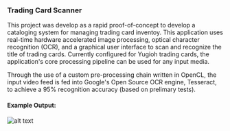 ### Trading Card Scanner

This project was develop as a rapid proof-of-concept to develop a cataloging system for managing trading card inventoy.  This application uses real-time hardware accelerated image processing, optical character recognition (OCR), and a graphical user interface to scan and recognize the title of trading cards.  Currently configured for Yugioh trading cards, the application's core processing pipeline can be used for any input media.  

Through the use of a custom pre-processing chain written in OpenCL, the input video feed is fed into Google's Open Source OCR engine, Tesseract, to achieve a 95% recognition accuracy (based on prelimary tests).



#### Example Output:
![alt text](https://github.com/bryce-crichfield/card_scanner/blob/master/example_out.png)
